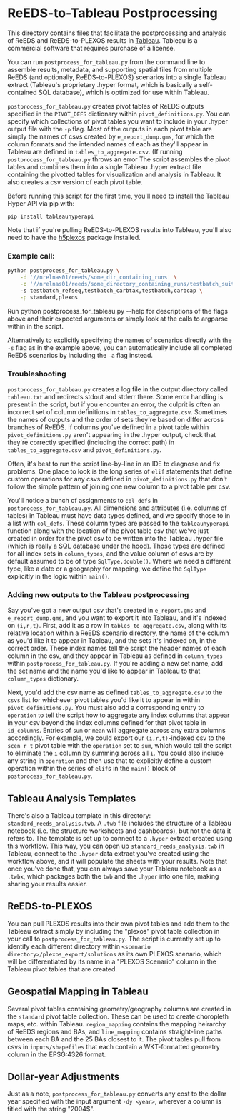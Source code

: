 # ReEDS-to-Tableau Postprocessing

This directory contains files that facilitate the postprocessing and analysis of ReEDS and ReEDS-to-PLEXOS results in [Tableau](https://www.tableau.com/). Tableau is a commercial software that requires purchase of a license.

You can run `postprocess_for_tableau.py` from the command line to assemble results, metadata, and supporting spatial files from multiple ReEDS (and optionally, ReEDS-to-PLEXOS) scenarios into a single Tableau extract (Tableau's proprietary .hyper format, which is basically a self-contained SQL database), which is optimized for use within Tableau. 

`postprocess_for_tableau.py` creates pivot tables of ReEDS outputs specified in the `PIVOT_DEFS` dictionary within `pivot_definitions.py`. You can specify which collections of pivot tables you want to include in your .hyper output file with the `-p` flag. Most of the outputs in each pivot table are simply the names of csvs created by `e_report_dump.gms`, for which the column formats and the intended names of each as they'll appear in Tableau are defined in `tables_to_aggregate.csv`. (If running `postprocess_for_tableau.py` throws an error The script assembles the pivot tables and combines them into a single Tableau .hyper extract file containing the pivotted tables for visualization and analysis in Tableau. It also creates a csv version of each pivot table.

Before running this script for the first time, you'll need to install the Tableau Hyper API via pip with:

`pip install tableauhyperapi`


Note that if you're pulling ReEDS-to-PLEXOS results into Tableau, you'll also need to have the [h5plexos](https://github.com/NREL/h5plexos) package installed.

### Example call:

```bash
python postprocess_for_tableau.py \
    -d '//nrelnas01/reeds/some_dir_containing_runs' \
    -o '//nrelnas01/reeds/some_directory_containing_runs/testbatch_suite' \    
    -s testbatch_refseq,testbatch_carbtax,testbatch,carbcap \
    -p standard,plexos
```
Run python postprocess_for_tableau.py --help for descriptions of the flags above and their expected arguments or simply look at the calls to argparse within in the script.

Alternatively to explicitly specifying the names of scenarios directly with the `-s` flag as in the example above, you can automatically include all completed ReEDS scenarios by including the `-a` flag instead.

### Troubleshooting

`postprocess_for_tableau.py` creates a log file in the output directory called `tableau.txt` and redirects stdout and stderr there. Some error handling is present in the script, but if you encounter an error, the culprit is often an incorrect set of column definitions in `tables_to_aggregate.csv`. Sometimes the names of outputs and the order of sets they're based on differ across branches of ReEDS. If columns you've defined in a pivot table within `pivot_definitions.py` aren't appearing in the .hyper output, check that they're correctly specified (including the correct path) in `tables_to_aggregate.csv` and `pivot_definitions.py`. 

Often, it's best to run the script line-by-line in an IDE to diagnose and fix problems. One place to look is the long series of `elif` statements that define custom operations for any csvs defined in `pivot_definitions.py` that don't follow the simple pattern of joining one new column to a pivot table per csv.

You'll notice a bunch of assignments to `col_defs` in `postprocess_for_tableau.py`. All dimensions and attributes (i.e. columns of tables) in Tableau must have data types defined, and we specify those to in a list with `col_defs`. These column types are passed to the `tableauhyperapi` function along with the location of the pivot table csv that we've just created in order for the pivot csv to be written into the Tableau .hyper file (which is really a SQL database under the hood). Those types are defined for all index sets in `column_types`, and the value column of csvs are by default assumed to be of type `SqlType.double()`. Where we need a different type, like a date or a geography for mapping, we define the `SqlType` explicitly in the logic within `main()`.

### Adding new outputs to the Tableau postprocessing

Say you've got a new output csv that's created in `e_report.gms` and `e_report_dump.gms`, and you want to export it into Tableau, and it's indexed on `(i,r,t)`. First, add it as a row in `tables_to_aggregate.csv`, along with its relative location within a ReEDS scenario directory, the name of the column as you'd like it to appear in Tableau, and the sets it's indexed on, in the correct order. These index names tell the script the header names of each column in the csv, and they appear in Tableau as defined in `column_types` within `postprocess_for_tableau.py`. If you're adding a new set name, add the set name and the name you'd like to appear in Tableau to that `column_types` dictionary.

Next, you'd add the csv name as defined `tables_to_aggregate.csv` to the `csvs` list for whichever pivot tables you'd like it to appear in within `pivot_definitions.py`. You must also add a corresponding entry to `operation` to tell the script how to aggregate any index columns that appear in your csv beyond the index columns defined for that pivot table in `id_columns`. Entries of `sum` or `mean` will aggregate across any extra columns accordingly. For example, we could export our `(i,r,t)`-indexed csv to the `scen_r_t` pivot table with the `operation` set to `sum`, which would tell the script to eliminate the `i` column by summing across all `i`. You could also include any string in `operation` and then use that to explicitly define a custom operation within the series of `elif`s in the `main()` block of `postprocess_for_tableau.py`.


## Tableau Analysis Templates

There's also a Tableau template in this directory: `standard_reeds_analysis.twb`. A `.twb` file includes the structure of a Tableau notebook (i.e. the structure worksheets and dashboards), but not the data it refers to. The template is set up to connect to a `.hyper` extract created using this workflow. This way, you can open up `standard_reeds_analysis.twb` in Tableau, connect to the `.hyper` data extract you've created using the workflow above, and it will populate the sheets with your results. Note that once you've done that, you can always save your Tableau notebook as a `.twbx`, which packages both the `twb` and the `.hyper` into one file, making sharing your results easier.

## ReEDS-to-PLEXOS

You can pull PLEXOS results into their own pivot tables and add them to the Tableau extract simply by including the "plexos" pivot table collection in your call to `postprocess_for_tableau.py`. The script is currently set up to identify each different directory within `<scenario directory>/plexos_export/solutions` as its own PLEXOS scenario, which will be differentiated by its name in a "PLEXOS Scenario" column in the Tableau pivot tables that are created.

## Geospatial Mapping in Tableau

Several pivot tables containing geometry/geography columns are created in the `standard` pivot table collection. These can be used to create choropleth maps, etc. within Tableau. `region_mapping` contains the mapping heirarchy of ReEDS regions and BAs, and `line_mapping` contains straight-line paths between each BA and the 25 BAs closest to it. The pivot tables pull from csvs in `inputs/shapefiles` that each contain a WKT-formatted geometry column in the EPSG:4326 format.

## Dollar-year Adjustments

Just as a note, `postprocess_for_tableau.py` converts any cost to the dollar year specified with the input argument `-dy <year>`, wherever a column is titled with the string "2004$".